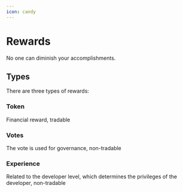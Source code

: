 ```yaml
---
icon: candy
---
```


# Rewards

No one can diminish your accomplishments.

## Types

There are three types of rewards:

### Token

Financial reward, tradable

### Votes

The vote is used for governance, non-tradable

### Experience

Related to the developer level, which determines the privileges of the developer, non-tradable
